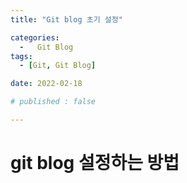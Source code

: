 ```yaml
---
title: "Git blog 초기 설정" 

categories:
  -   Git Blog
tags:
  - [Git, Git Blog]

date: 2022-02-18

# published : false

---
```



# git blog 설정하는 방법